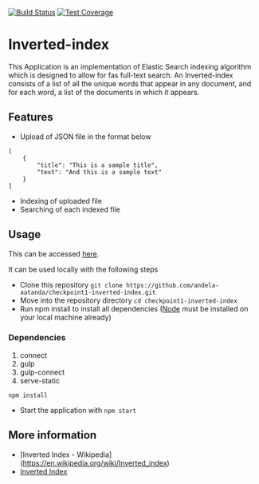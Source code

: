[![Build Status](https://travis-ci.org/andela-aatanda/checkpoint1-inverted-index.svg?branch=development)](https://travis-ci.org/andela-aatanda/checkpoint1-inverted-index.svg?branch=development)
[![Test Coverage](https://codeclimate.com/github/andela-aatanda/checkpoint1-inverted-index/badges/coverage.svg)](https://codeclimate.com/github/andela-aatanda/checkpoint1-inverted-index/coverage)
# Inverted-index
This Application is an implementation of Elastic Search indexing algorithm which is designed to allow for fas full-text search.
An Inverted-index consists of a list of all the unique words that appear in any document, and for each word, a list of the documents in which it appears.
## Features
- Upload of JSON file in the format below
```
[
    {
        "title": "This is a sample title",
        "text": "And this is a sample text"
    }
]
```
- Indexing of uploaded file
- Searching of each indexed file

## Usage
This can be accessed [here](https://aatanda-inverted-index.herokuapp.com).

It can be used locally with the following steps

- Clone this repository
``` git clone https://github.com/andela-aatanda/checkpoint1-inverted-index.git ```
- Move into the repository directory
``` cd checkpoint1-inverted-index ```
- Run npm install to install all dependencies ([Node](nodejs.org) must be installed on your local machine already)

### Dependencies
1. connect
1. gulp
1. gulp-connect
1. serve-static

```npm install```

- Start the application with ```npm start```

## More information
- [Inverted Index - Wikipedia] (https://en.wikipedia.org/wiki/Inverted_index)
- [Inverted Index](https://www.elastic.co/guide/en/elasticsearch/guide/current/inverted-index.html)

